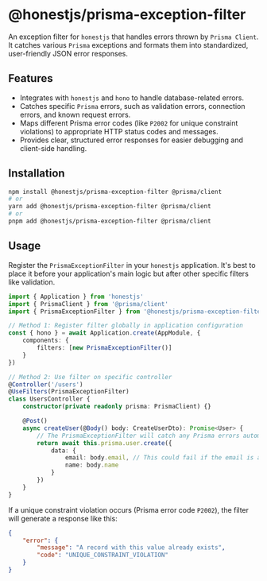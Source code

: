 # @honestjs/prisma-exception-filter

An exception filter for `honestjs` that handles errors thrown by `Prisma Client`. It catches various `Prisma` exceptions
and formats them into standardized, user-friendly JSON error responses.

## Features

- Integrates with `honestjs` and `hono` to handle database-related errors.
- Catches specific `Prisma` errors, such as validation errors, connection errors, and known request errors.
- Maps different Prisma error codes (like `P2002` for unique constraint violations) to appropriate HTTP status codes and
  messages.
- Provides clear, structured error responses for easier debugging and client-side handling.

## Installation

```bash
npm install @honestjs/prisma-exception-filter @prisma/client
# or
yarn add @honestjs/prisma-exception-filter @prisma/client
# or
pnpm add @honestjs/prisma-exception-filter @prisma/client
```

## Usage

Register the `PrismaExceptionFilter` in your `honestjs` application. It's best to place it before your application's
main logic but after other specific filters like validation.

```typescript
import { Application } from 'honestjs'
import { PrismaClient } from '@prisma/client'
import { PrismaExceptionFilter } from '@honestjs/prisma-exception-filter'

// Method 1: Register filter globally in application configuration
const { hono } = await Application.create(AppModule, {
	components: {
		filters: [new PrismaExceptionFilter()]
	}
})

// Method 2: Use filter on specific controller
@Controller('/users')
@UseFilters(PrismaExceptionFilter)
class UsersController {
	constructor(private readonly prisma: PrismaClient) {}

	@Post()
	async createUser(@Body() body: CreateUserDto): Promise<User> {
		// The PrismaExceptionFilter will catch any Prisma errors automatically
		return await this.prisma.user.create({
			data: {
				email: body.email, // This could fail if the email is already taken
				name: body.name
			}
		})
	}
}
```

If a unique constraint violation occurs (Prisma error code `P2002`), the filter will generate a response like this:

```json
{
	"error": {
		"message": "A record with this value already exists",
		"code": "UNIQUE_CONSTRAINT_VIOLATION"
	}
}
```
